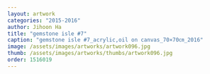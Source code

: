 ```yaml
---
layout: artwork
categories: "2015-2016"
author: Jihoon Ha
title: "gemstone isle #7"
caption: "gemstone isle #7_acrylic,oil on canvas_70×70㎝_2016"
image: /assets/images/artworks/artwork096.jpg
thumb: /assets/images/artworks/thumbs/artwork096.jpg
order: 1516019
---
```

